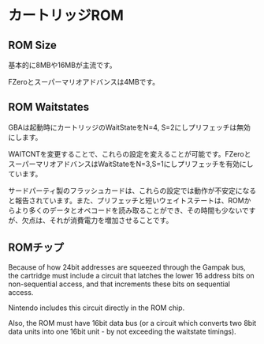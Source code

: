 # カートリッジROM

## ROM Size

基本的に8MBや16MBが主流です。

FZeroとスーパーマリオアドバンスは4MBです。

## ROM Waitstates

GBAは起動時にカートリッジのWaitStateをN=4, S=2にしプリフェッチは無効にします。

WAITCNTを変更することで、これらの設定を変えることが可能です。FZeroとスーパーマリオアドバンスはWaitStateをN=3,S=1にしプリフェッチを有効にしています。

サードパーティ製のフラッシュカードは、これらの設定では動作が不安定になると報告されています。また、プリフェッチと短いウェイトステートは、ROMからより多くのデータとオペコードを読み取ることができ、その時間も少ないですが、欠点は、それが消費電力を増加させることです。

## ROMチップ

Because of how 24bit addresses are squeezed through the Gampak bus, the cartridge must include a circuit that latches the lower 16 address bits on non-sequential access, and that increments these bits on sequential access. 

Nintendo includes this circuit directly in the ROM chip.

Also, the ROM must have 16bit data bus (or a circuit which converts two 8bit data units into one 16bit unit - by not exceeding the waitstate timings).

